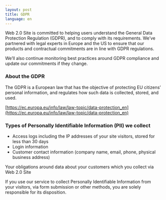 ```yaml
---
layout: post
title: GDPR
language: en
---
```

Web 2.0 Site is committed to helping users understand the General Data Protection Regulation (GDPR), and to comply with 
its requirements. We’ve partnered with legal experts in Europe and the US to ensure that our products and contractual 
commitments are in line with GDPR regulations.

We’ll also continue monitoring best practices around GDPR compliance and update our commitments if they change.

### About the GDPR

The GDPR is a European law that has the objective of protecting EU citizens’ personal information, and regulates how 
such data is collected, stored, and used.

[https://ec.europa.eu/info/law/law-topic/data-protection_en](https://ec.europa.eu/info/law/law-topic/data-protection_en)

### Types of Personally Identifiable Information (PII) we collect

- Access logs including the IP addresses of your site visitors, stored for less than 30 days
- Login information
- Customer contact information (company name, email, phone, physical business address)

Your obligations around data about your customers which you collect via Web 2.0 Site

If you use our service to collect Personally Identifiable Information from your visitors, via form submission or other 
methods, you are solely responsible for its disposition.


